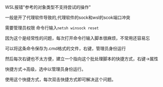 WSL报错"参考的对象类型不支持尝试的操作"

一般是开了代理软件导致的,代理软件的sock和wsl的scok端口冲突

需要管理员权限
命令行输入`netsh winsock reset`



因为这个是经常性的问题，每次打开命令行输入脚本很麻烦，不常用还容易忘

可以将这条命令保存为.cmd格式的文件，右键，管理员身份运行



然后每次右键也不太方便，建立一个指向这个批处理脚本的快捷方式，右键->属性

快捷方式->高级，选中以管理员身份运行。



使用这个快捷方式，每次双击快捷方式即可解决这个问题。